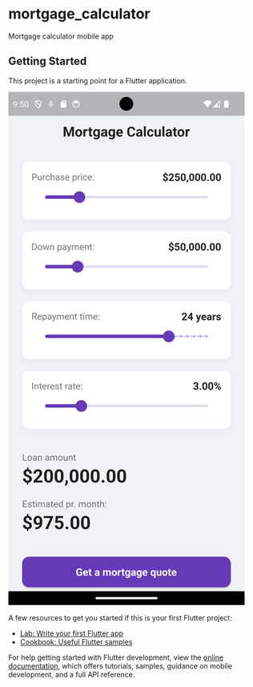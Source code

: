 # mortgage_calculator

Mortgage calculator mobile app

## Getting Started

This project is a starting point for a Flutter application.

![Aperçu de la calculatrice d'hypothèque](Screeenshot/Screenshot_20250711_095055.png)

A few resources to get you started if this is your first Flutter project:

- [Lab: Write your first Flutter app](https://docs.flutter.dev/get-started/codelab)
- [Cookbook: Useful Flutter samples](https://docs.flutter.dev/cookbook)

For help getting started with Flutter development, view the
[online documentation](https://docs.flutter.dev/), which offers tutorials,
samples, guidance on mobile development, and a full API reference.
